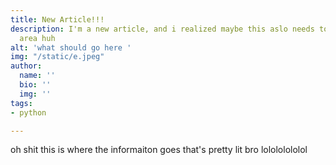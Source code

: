 ```yaml
---
title: New Article!!!
description: I'm a new article, and i realized maybe this aslo needs to be a text
  area huh
alt: 'what should go here '
img: "/static/e.jpeg"
author:
  name: ''
  bio: ''
  img: ''
tags:
- python

---
```

oh shit this is where the informaiton goes that's pretty lit bro lolololololol
